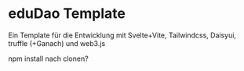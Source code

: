 # eduDao Template
 Ein Template für die Entwicklung mit Svelte+Vite, Tailwindcss, Daisyui, truffle (+Ganach) und web3.js 
 
 npm install nach clonen?
